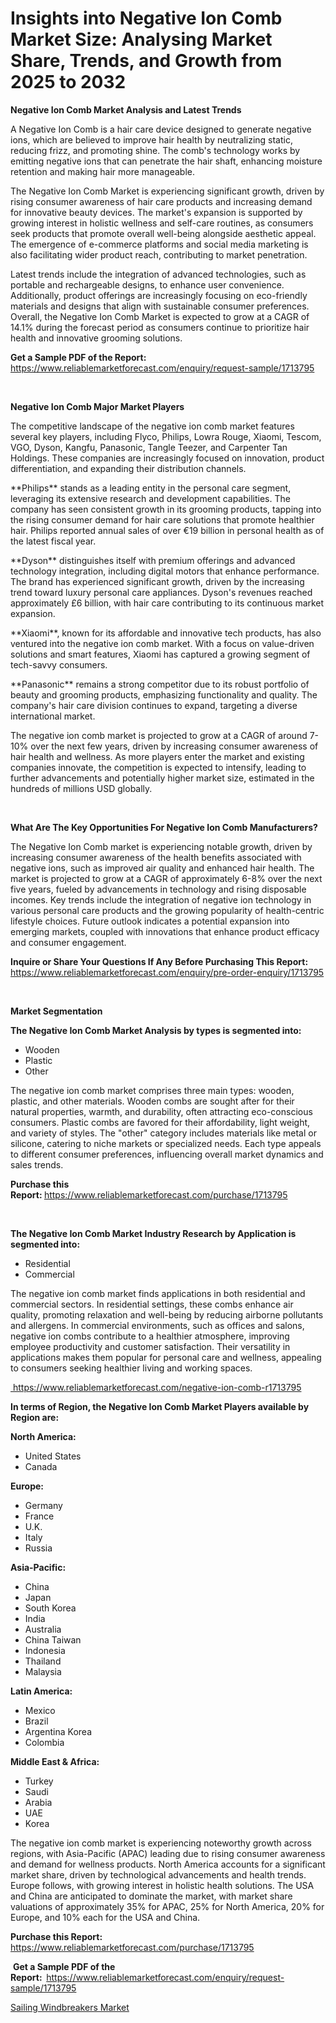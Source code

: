 <p><h1>Insights into Negative Ion Comb Market Size: Analysing Market Share, Trends, and Growth from 2025 to 2032</h1></p><p><strong>Negative Ion Comb Market Analysis and Latest Trends</strong></p>
<p><p>A Negative Ion Comb is a hair care device designed to generate negative ions, which are believed to improve hair health by neutralizing static, reducing frizz, and promoting shine. The comb's technology works by emitting negative ions that can penetrate the hair shaft, enhancing moisture retention and making hair more manageable.</p><p>The Negative Ion Comb Market is experiencing significant growth, driven by rising consumer awareness of hair care products and increasing demand for innovative beauty devices. The market's expansion is supported by growing interest in holistic wellness and self-care routines, as consumers seek products that promote overall well-being alongside aesthetic appeal. The emergence of e-commerce platforms and social media marketing is also facilitating wider product reach, contributing to market penetration.</p><p>Latest trends include the integration of advanced technologies, such as portable and rechargeable designs, to enhance user convenience. Additionally, product offerings are increasingly focusing on eco-friendly materials and designs that align with sustainable consumer preferences. Overall, the Negative Ion Comb Market is expected to grow at a CAGR of 14.1% during the forecast period as consumers continue to prioritize hair health and innovative grooming solutions.</p></p>
<p><strong>Get a Sample PDF of the Report:&nbsp;</strong> <a href="https://www.reliablemarketforecast.com/enquiry/request-sample/1713795?utm_campaign=2925&utm_medium=2&utm_source=Github&utm_content=ia&utm_term=05042025&utm_id=negative-ion-comb">https://www.reliablemarketforecast.com/enquiry/request-sample/1713795</a></p>
<p>&nbsp;</p>
<p><strong>Negative Ion Comb Major Market Players</strong></p>
<p><p>The competitive landscape of the negative ion comb market features several key players, including Flyco, Philips, Lowra Rouge, Xiaomi, Tescom, VGO, Dyson, Kangfu, Panasonic, Tangle Teezer, and Carpenter Tan Holdings. These companies are increasingly focused on innovation, product differentiation, and expanding their distribution channels.</p><p>**Philips** stands as a leading entity in the personal care segment, leveraging its extensive research and development capabilities. The company has seen consistent growth in its grooming products, tapping into the rising consumer demand for hair care solutions that promote healthier hair. Philips reported annual sales of over €19 billion in personal health as of the latest fiscal year.</p><p>**Dyson** distinguishes itself with premium offerings and advanced technology integration, including digital motors that enhance performance. The brand has experienced significant growth, driven by the increasing trend toward luxury personal care appliances. Dyson's revenues reached approximately £6 billion, with hair care contributing to its continuous market expansion.</p><p>**Xiaomi**, known for its affordable and innovative tech products, has also ventured into the negative ion comb market. With a focus on value-driven solutions and smart features, Xiaomi has captured a growing segment of tech-savvy consumers.</p><p>**Panasonic** remains a strong competitor due to its robust portfolio of beauty and grooming products, emphasizing functionality and quality. The company's hair care division continues to expand, targeting a diverse international market.</p><p>The negative ion comb market is projected to grow at a CAGR of around 7-10% over the next few years, driven by increasing consumer awareness of hair health and wellness. As more players enter the market and existing companies innovate, the competition is expected to intensify, leading to further advancements and potentially higher market size, estimated in the hundreds of millions USD globally.</p></p>
<p>&nbsp;</p>
<p><strong>What Are The Key Opportunities For Negative Ion Comb Manufacturers?</strong></p>
<p><p>The Negative Ion Comb market is experiencing notable growth, driven by increasing consumer awareness of the health benefits associated with negative ions, such as improved air quality and enhanced hair health. The market is projected to grow at a CAGR of approximately 6-8% over the next five years, fueled by advancements in technology and rising disposable incomes. Key trends include the integration of negative ion technology in various personal care products and the growing popularity of health-centric lifestyle choices. Future outlook indicates a potential expansion into emerging markets, coupled with innovations that enhance product efficacy and consumer engagement.</p></p>
<p><strong>Inquire or Share Your Questions If Any Before Purchasing This Report:</strong> <a href="https://www.reliablemarketforecast.com/enquiry/pre-order-enquiry/1713795?utm_campaign=2925&utm_medium=2&utm_source=Github&utm_content=ia&utm_term=05042025&utm_id=negative-ion-comb">https://www.reliablemarketforecast.com/enquiry/pre-order-enquiry/1713795</a></p>
<p>&nbsp;</p>
<p><strong>Market Segmentation</strong></p>
<p><strong>The Negative Ion Comb Market Analysis by types is segmented into:</strong></p>
<p><ul><li>Wooden</li><li>Plastic</li><li>Other</li></ul></p>
<p><p>The negative ion comb market comprises three main types: wooden, plastic, and other materials. Wooden combs are sought after for their natural properties, warmth, and durability, often attracting eco-conscious consumers. Plastic combs are favored for their affordability, light weight, and variety of styles. The "other" category includes materials like metal or silicone, catering to niche markets or specialized needs. Each type appeals to different consumer preferences, influencing overall market dynamics and sales trends.</p></p>
<p><strong>Purchase this Report:&nbsp;</strong><a href="https://www.reliablemarketforecast.com/purchase/1713795?utm_campaign=2925&utm_medium=2&utm_source=Github&utm_content=ia&utm_term=05042025&utm_id=negative-ion-comb">https://www.reliablemarketforecast.com/purchase/1713795</a></p>
<p>&nbsp;</p>
<p><strong>The Negative Ion Comb Market Industry Research by Application is segmented into:</strong></p>
<p><ul><li>Residential</li><li>Commercial</li></ul></p>
<p><p>The negative ion comb market finds applications in both residential and commercial sectors. In residential settings, these combs enhance air quality, promoting relaxation and well-being by reducing airborne pollutants and allergens. In commercial environments, such as offices and salons, negative ion combs contribute to a healthier atmosphere, improving employee productivity and customer satisfaction. Their versatility in applications makes them popular for personal care and wellness, appealing to consumers seeking healthier living and working spaces.</p></p>
<p><a href="https://www.reliablemarketforecast.com/negative-ion-comb-r1713795?utm_campaign=2925&utm_medium=2&utm_source=Github&utm_content=ia&utm_term=05042025&utm_id=negative-ion-comb">&nbsp;https://www.reliablemarketforecast.com/negative-ion-comb-r1713795</a></p>
<p><strong>In terms of Region, the Negative Ion Comb Market Players available by Region are:</strong></p>
<p>
    <p> <strong> North America: </strong>
        <ul>
            <li>United States</li>
            <li>Canada</li>
        </ul>
        </p> 
    <p> <strong> Europe: </strong>
        <ul>
            <li>Germany</li>
            <li>France</li>
            <li>U.K.</li>
            <li>Italy</li>
            <li>Russia</li>
        </ul>
        </p> 
    <p> <strong> Asia-Pacific: </strong>
        <ul>
            <li>China</li>
            <li>Japan</li>
            <li>South Korea</li>
            <li>India</li>
            <li>Australia</li>
            <li>China Taiwan</li>
            <li>Indonesia</li>
            <li>Thailand</li>
            <li>Malaysia</li>
        </ul>
        </p> 
    <p> <strong> Latin America: </strong>
        <ul>
            <li>Mexico</li>
            <li>Brazil</li>
            <li>Argentina Korea</li>
            <li>Colombia</li>
        </ul>
        </p> 
    <p> <strong> Middle East & Africa: </strong>
        <ul>
            <li>Turkey</li>
            <li>Saudi</li>
            <li>Arabia</li>
            <li>UAE</li>
            <li>Korea</li>
        </ul>
    </p>
    </p>
<p><p>The negative ion comb market is experiencing noteworthy growth across regions, with Asia-Pacific (APAC) leading due to rising consumer awareness and demand for wellness products. North America accounts for a significant market share, driven by technological advancements and health trends. Europe follows, with growing interest in holistic health solutions. The USA and China are anticipated to dominate the market, with market share valuations of approximately 35% for APAC, 25% for North America, 20% for Europe, and 10% each for the USA and China.</p></p>
<p><strong>Purchase this Report: </strong><a href="https://www.reliablemarketforecast.com/purchase/1713795?utm_campaign=2925&utm_medium=2&utm_source=Github&utm_content=ia&utm_term=05042025&utm_id=negative-ion-comb">https://www.reliablemarketforecast.com/purchase/1713795</a></p>
<p>&nbsp;<strong>Get a Sample PDF of the Report:&nbsp;&nbsp;</strong><a href="https://www.reliablemarketforecast.com/enquiry/request-sample/1713795?utm_campaign=2925&utm_medium=2&utm_source=Github&utm_content=ia&utm_term=05042025&utm_id=negative-ion-comb">https://www.reliablemarketforecast.com/enquiry/request-sample/1713795</a></p>
<p><strong></strong></p>
<p><p><a href="https://github.com/sadimsamid/Market-Research-Report-List-1/blob/main/sailing-windbreakers-market.md?utm_campaign=2925&utm_medium=2&utm_source=Github&utm_content=ia&utm_term=05042025&utm_id=negative-ion-comb">Sailing Windbreakers Market</a></p></p>